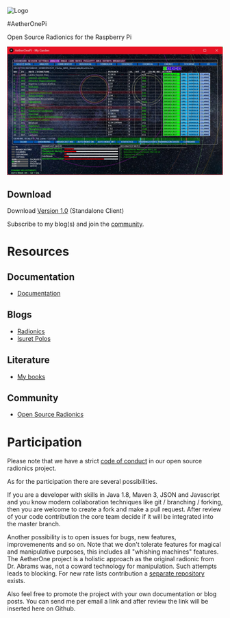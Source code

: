 ![Logo](https://github.com/isuretpolos/AetherOnePi/raw/master/gui/src/assets/AetherOneLogo.png)

#AetherOnePi

Open Source Radionics for the Raspberry Pi

![Dashboard](https://raw.githubusercontent.com/isuretpolos/AetherOnePi/master/documentation/screenshots/analysis.jpg)

## Download
Download [Version 1.0](https://github.com/isuretpolos/AetherOnePi/releases/tag/1.0) (Standalone Client)

Subscribe to my blog(s) and join the [community](https://vk.com/club184090674).

# Resources
## Documentation
- [Documentation](documentation/documentation.md)
## Blogs
- [Radionics](https://radionics.home.blog)
- [Isuret Polos](https://isuretpolos.wordpress.com)
## Literature
- [My books](https://isuretpolos.wordpress.com/literature/)
## Community
- [Open Source Radionics](https://vk.com/club184090674)

# Participation
Please note that we have a strict [code of conduct](CODE_OF_CONDUCT.md) in our open source radionics project.

As for the participation there are several possibilities.

If you are a developer with skills in Java 1.8, Maven 3, JSON and Javascript and you know modern collaboration techniques like git / branching / forking, then you are welcome to create a fork and make a pull request. After review of your code contribution the core team decide if it will be integrated into the master branch.

Another possibility is to open issues for bugs, new features, improvemenents and so on. Note that we don't tolerate features for magical and manipulative purposes, this includes all "whishing machines" features. The AetherOne project is a holistic approach as the original radionic from Dr. Abrams was, not a coward technology for manipulation. Such attempts leads to blocking. For new rate lists contribution a [separate repository](https://github.com/isuretpolos/radionics-rates) exists.

Also feel free to promote the project with your own documentation or blog posts. You can send me per email a link and after review the link will be inserted here on Github.
